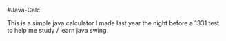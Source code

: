 #Java-Calc

This is a simple java calculator I made last year the night before a
1331 test to help me study / learn java swing.

